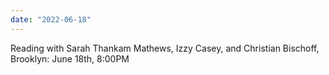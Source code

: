 ```yaml
---
date: "2022-06-18"
---
```


Reading with Sarah Thankam Mathews, Izzy Casey, and Christian Bischoff, Brooklyn: June 18th, 8:00PM